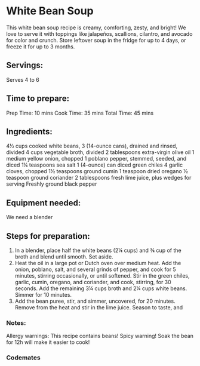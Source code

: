 # White Bean Soup
This white bean soup recipe is creamy, comforting, zesty, and bright! We love to serve it with toppings like jalapeños, scallions, cilantro, and avocado for color and crunch. Store leftover soup in the fridge for up to 4 days, or freeze it for up to 3 months.

## Servings: 
Serves 4 to 6

## Time to prepare: 
Prep Time: 10 mins
Cook Time: 35 mins 
Total Time: 45 mins

## Ingredients:
4½ cups cooked white beans, 3 (14-ounce cans), drained and rinsed, divided
4 cups vegetable broth, divided
2 tablespoons extra-virgin olive oil
1 medium yellow onion, chopped
1 poblano pepper, stemmed, seeded, and diced
1¼ teaspoons sea salt
1 (4-ounce) can diced green chiles
4 garlic cloves, chopped
1½ teaspoons ground cumin
1 teaspoon dried oregano
½ teaspoon ground coriander
2 tablespoons fresh lime juice, plus wedges for serving
Freshly ground black pepper

## Equipment needed:
We need a blender

## Steps for preparation:

1.  In a blender, place half the white beans (2¼ cups) and ¾ cup of the
broth and blend until smooth. Set aside.
2.  Heat the oil in a large pot or Dutch oven over medium heat. Add the
onion, poblano, salt, and several grinds of pepper, and cook for 5
minutes, stirring occasionally, or until softened. Stir in the green
chiles, garlic, cumin, oregano, and coriander, and cook, stirring, for
30 seconds. Add the remaining 3¼ cups broth and 2¼ cups white
beans. Simmer for 10 minutes.
3.  Add the bean puree, stir, and simmer, uncovered, for 20 minutes.
Remove from the heat and stir in the lime juice. Season to taste, and

### Notes:
Allergy warnings: This recipe contains beans! Spicy warning!
Soak the bean for 12h will make it easier to cook!

### Codemates #

